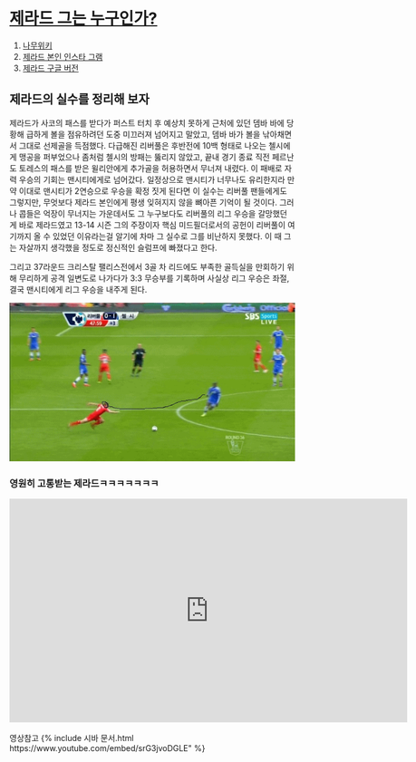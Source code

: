 <html>
<head>
  <title>제라드가 쏘아올린 우승컵(feat 뎀바바) - html</title>
  <meta charset="utf-8">
</head>
<body>
  <h1><a href="https://en.wikipedia.org/wiki/Steven_Gerrard" target="_blank" title="리버풀은 빅클럽 아니야">제라드 그는 누구인가?</a></h1>
  <ol>
    <li><a href="https://namu.wiki/w/%EC%8A%A4%ED%8B%B0%EB%B8%90%20%EC%A0%9C%EB%9D%BC%EB%93%9C" target="blank" title="제라드 나무위키">나무위키</a></li>
    <li><a href="https://www.instagram.com/stevengerrard" target="_blank" title="제라드의 인스타 그램">제라드 본인 인스타 그램</a></li>
    <li><a href="https://www.google.com/search?q=%EC%A0%9C%EB%9D%BC%EB%93%9C&rlz=1C1QJDC_enKR897KR897&oq=%EC%A0%9C%EB%9D%BC%EB%93%9C&aqs=chrome..69i57j69i59j69i60j69i61.960j0j4&sourceid=chrome&ie=UTF-8" target="_blank" title="구글로 치는 제라드">제라드 구글 버전</a></li>
  </ol>
</body>
  <h2>제라드의 실수를 정리해 보자</h2>
  <p>제라드가 사코의 패스를 받다가 퍼스트 터치 후 예상치 못하게 근처에 있던 뎀바 바에 당황해 급하게 볼을 점유하려던 도중 미끄러져 넘어지고 말았고, 뎀바 바가 볼을 낚아채면서 그대로 선제골을 득점했다. 다급해진 리버풀은 후반전에 10백 형태로 나오는 첼시에게 맹공을 퍼부었으나 좀처럼 첼시의 방패는 뚫리지 않았고, 끝내 경기 종료 직전 페르난도 토레스의 패스를 받은 윌리안에게 추가골을 허용하면서 무너져 내렸다. 이 패배로 자력 우승의 기회는 맨시티에게로 넘어갔다. 일정상으로 맨시티가 너무나도 유리한지라 만약 이대로 맨시티가 2연승으로 우승을 확정 짓게 된다면 이 실수는 리버풀 팬들에게도 그렇지만, 무엇보다 제라드 본인에게 평생 잊혀지지 않을 뼈아픈 기억이 될 것이다. 그러나 콥들은 억장이 무너지는 가운데서도 그 누구보다도 리버풀의 리그 우승을 갈망했던 게 바로 제라드였고 13-14 시즌 그의 주장이자 핵심 미드필더로서의 공헌이 리버풀이 여기까지 올 수 있었던 이유라는걸 알기에 차마 그 실수로 그를 비난하지 못했다. 이 때 그는 자살까지 생각했을 정도로 정신적인 슬럼프에 빠졌다고 한다.

그리고 37라운드 크리스탈 팰리스전에서 3골 차 리드에도 부족한 골득실을 만회하기 위해 무리하게 공격 일변도로 나가다가 3:3 무승부를 기록하며 사실상 리그 우승은 좌절, 결국 맨시티에게 리그 우승을 내주게 된다.</p>
<img src="c8bd00c917f761fb97abce4f046760e5.gif">
<h3>영원히 고통받는 제라드ㅋㅋㅋㅋㅋㅋㅋ</h3>

<P><iframe width="702" height="395" src="https://www.youtube.com/embed/sRQ-LO1fnk8" frameborder="0" allow="accelerometer; autoplay; encrypted-media; gyroscope; picture-in-picture" allowfullscreen></iframe></p>영상참고
{% include 시바 문서.html https://www.youtube.com/embed/srG3jvoDGLE" %}
</body>
</html>

